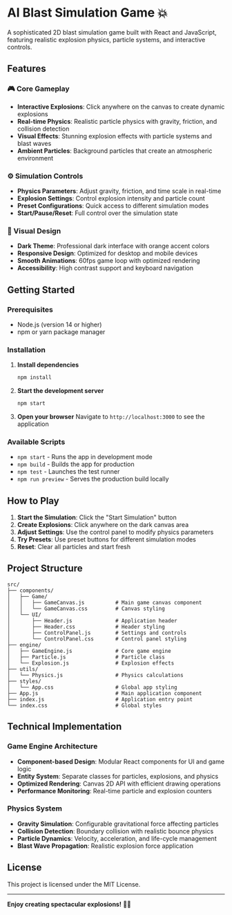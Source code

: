 # AI Blast Simulation Game 💥

A sophisticated 2D blast simulation game built with React and JavaScript, featuring realistic explosion physics, particle systems, and interactive controls.

## Features

### 🎮 Core Gameplay
- **Interactive Explosions**: Click anywhere on the canvas to create dynamic explosions
- **Real-time Physics**: Realistic particle physics with gravity, friction, and collision detection
- **Visual Effects**: Stunning explosion effects with particle systems and blast waves
- **Ambient Particles**: Background particles that create an atmospheric environment

### ⚙️ Simulation Controls
- **Physics Parameters**: Adjust gravity, friction, and time scale in real-time
- **Explosion Settings**: Control explosion intensity and particle count
- **Preset Configurations**: Quick access to different simulation modes
- **Start/Pause/Reset**: Full control over the simulation state

### 🎨 Visual Design
- **Dark Theme**: Professional dark interface with orange accent colors
- **Responsive Design**: Optimized for desktop and mobile devices
- **Smooth Animations**: 60fps game loop with optimized rendering
- **Accessibility**: High contrast support and keyboard navigation

## Getting Started

### Prerequisites
- Node.js (version 14 or higher)
- npm or yarn package manager

### Installation

1. **Install dependencies**
   ```bash
   npm install
   ```

2. **Start the development server**
   ```bash
   npm start
   ```

3. **Open your browser**
   Navigate to `http://localhost:3000` to see the application

### Available Scripts

- `npm start` - Runs the app in development mode
- `npm build` - Builds the app for production
- `npm test` - Launches the test runner
- `npm run preview` - Serves the production build locally

## How to Play

1. **Start the Simulation**: Click the "Start Simulation" button
2. **Create Explosions**: Click anywhere on the dark canvas area
3. **Adjust Settings**: Use the control panel to modify physics parameters
4. **Try Presets**: Use preset buttons for different simulation modes
5. **Reset**: Clear all particles and start fresh

## Project Structure

```
src/
├── components/
│   ├── Game/
│   │   ├── GameCanvas.js          # Main game canvas component
│   │   └── GameCanvas.css         # Canvas styling
│   └── UI/
│       ├── Header.js              # Application header
│       ├── Header.css             # Header styling
│       ├── ControlPanel.js        # Settings and controls
│       └── ControlPanel.css       # Control panel styling
├── engine/
│   ├── GameEngine.js              # Core game engine
│   ├── Particle.js                # Particle class
│   └── Explosion.js               # Explosion effects
├── utils/
│   └── Physics.js                 # Physics calculations
├── styles/
│   └── App.css                    # Global app styling
├── App.js                         # Main application component
├── index.js                       # Application entry point
└── index.css                      # Global styles
```

## Technical Implementation

### Game Engine Architecture
- **Component-based Design**: Modular React components for UI and game logic
- **Entity System**: Separate classes for particles, explosions, and physics
- **Optimized Rendering**: Canvas 2D API with efficient drawing operations
- **Performance Monitoring**: Real-time particle and explosion counters

### Physics System
- **Gravity Simulation**: Configurable gravitational force affecting particles
- **Collision Detection**: Boundary collision with realistic bounce physics
- **Particle Dynamics**: Velocity, acceleration, and life-cycle management
- **Blast Wave Propagation**: Realistic explosion force application

## License

This project is licensed under the MIT License.

---

**Enjoy creating spectacular explosions!** 🚀💥
